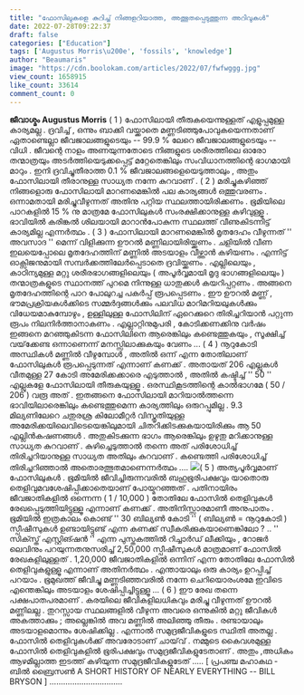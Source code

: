 ```yaml
---
title: "ഫോസിലുകളെ കുറിച്ച് നിങ്ങളറിയാത്ത, അത്ഭുതപ്പെടുത്തുന്ന അറിവുകൾ"
date: 2022-07-28T09:22:37
draft: false
categories: ["Education"]
tags: ['Augustus Morris\u200e', 'fossils', 'knowledge']
author: "Beaumaris"
image: "https://cdn.boolokam.com/articles/2022/07/fwfwggg.jpg"
view_count: 1658915
like_count: 33614
comment_count: 0
---
```


**ജീവാശ്മം** **Augustus Morris** ( 1 ) ഫോസിലായി തീരുകയെന്നുള്ളത് എളുപ്പമുള്ള കാര്യമല്ല . ദ്രവിച്ച് , ഒന്നും ബാക്കി വയ്ക്കാതെ മണ്ണടിഞ്ഞുപോവുകയെന്നതാണ് ഏതാണ്ടെല്ലാ ജീവജാലങ്ങളുടെയും -- 99.9 % ലേറെ ജീവജാലങ്ങളുടെയും -- വിധി . ജീവന്റെ നാളം അണയുന്നതോടെ നിങ്ങളുടെ ശരീരത്തിലെ ഓരോ തന്മാത്രയും അടർത്തിയെടുക്കപ്പെട്ട് മറ്റേതെങ്കിലും സംവിധാനത്തിന്റെ ഭാഗമായി മാറും . ഇനി ദ്രവിച്ചുതീരാത്ത 0.1 % ജീവജാലങ്ങളെയെടുത്താലും , അതും ഫോസിലായി തീരാനുള്ള സാധ്യത നന്നേ കുറവാണ് . ( 2 ) മരിച്ചുകഴിഞ്ഞ് നിങ്ങളൊരു ഫോസിലായി മാറണമെങ്കിൽ പല കാര്യങ്ങൾ ഒത്തുവരണം . ഒന്നാമതായി മരിച്ചുവീഴുന്നത് അതിനു പറ്റിയ സ്ഥലത്തായിരിക്കണം . ഭൂമിയിലെ പാറകളിൽ 15 % നു മാത്രമേ ഫോസിലുകൾ സംരക്ഷിക്കാനുള്ള കഴിവുള്ളൂ . ഭാവിയിൽ കരിങ്കൽ ശിലയായി മാറാൻപോകുന്ന സ്ഥലത്ത് വീണുകിടന്നിട്ട് കാര്യമില്ല എന്നർത്ഥം . ( 3 ) ഫോസിലായി മാറണമെങ്കിൽ മൃതദേഹം വീഴുന്നത് '' അവസാദ '' മെന്ന് വിളിക്കുന്ന ഊറൽ മണ്ണിലായിരിയ്ക്കണം . ചളിയിൽ വീണ ഇലയെപ്പോലെ മൃതദേഹത്തിന് മണ്ണിൽ അടയാളം വീഴ്ത്താൻ കഴിയണം . എന്നിട്ട് ഓക്സിജനുമായി സമ്പർക്കത്തിലേർപ്പെടാതെ ദ്രവിയ്ക്കണം . എല്ലിലെയും , കാഠിന്യമുള്ള മറ്റു ശരീരഭാഗങ്ങളിലെയും ( അപൂർവ്വമായി മൃദു ഭാഗങ്ങളിലെയും ) തന്മാത്രകളുടെ സ്ഥാനത്ത് പുറമെ നിന്നുള്ള ധാതുക്കൾ കയറിപ്പറ്റണം . അങ്ങനെ മൃതദേഹത്തിന്റെ പാറ പോലുറച്ച പകർപ്പ് രൂപപ്പെടണം . ഈ ഊറൽ മണ്ണ് , ഭൗമപ്രക്രിയകൾക്കിടെ സമ്മർദ്ദങ്ങൾക്കും പലവിധ മാറിമറിയലുകൾക്കും വിധേയമാകുമ്പോഴും , ഉള്ളിലുള്ള ഫോസിലിന് ഏറെക്കുറെ തിരിച്ചറിയാൻ പറ്റുന്ന രൂപം നിലനിർത്താനാകണം . എല്ലാറ്റിനുമുപരി , കോടിക്കണക്കിനു വർഷം ഇങ്ങനെ മറഞ്ഞുകിടന്ന ഫോസിലിനെ ആരെങ്കിലും കണ്ടെത്തുകയും , സൂക്ഷിച്ച് വയ്‌ക്കേണ്ട ഒന്നാണെന്ന് മനസ്സിലാക്കുകയും വേണം ... ( 4 ) നൂറുകോടി അസ്ഥികൾ മണ്ണിൽ വീഴുമ്പോൾ , അതിൽ ഒന്ന് എന്ന തോതിലാണ് ഫോസിലുകൾ രൂപപ്പെടുന്നത് എന്നാണ് കണക്ക് . അതായത് 206 എല്ലുകൾ വീതമുള്ള 27 കോടി അമേരിക്കക്കാരെ എടുത്താൽ , അതിൽ കഷ്ടിച്ച് '' 50 '' എല്ലുകളേ ഫോസിലായി തീരുകയുള്ളൂ . ഒരസ്ഥികൂടത്തിന്റെ കാൽഭാഗമേ ( 50 / 206 ) വരൂ അത് . ഇതങ്ങനെ ഫോസിലായി മാറിയാൽത്തന്നെ ഭാവിയിലാരെങ്കിലും കണ്ടെത്തുമെന്ന കാര്യത്തിലും ഒരുറപ്പുമില്ല . 9.3 മില്യണിലേറെ ചതുരശ്ര കിലോമീറ്റർ വിസ്തൃതിയുള്ള അമേരിക്കയിലെവിടെയെങ്കിലുമായി ചിതറിക്കിടക്കുകയായിരിക്കും ആ 50 എല്ലിൻകഷണങ്ങൾ . അതുകിടക്കുന്ന ഭാഗം ആരെങ്കിലും ഉഴുതു മറിക്കാനുള്ള സാധ്യത കുറവാണ് . കുഴിച്ചെടുത്താൽ തന്നെ അത് പരിശോധിച്ച് തിരിച്ചറിയാനുള്ള സാധ്യത അതിലും കുറവാണ് . കണ്ടെത്തി പരിശോധിച്ച് തിരിച്ചറിഞ്ഞാൽ അതൊരത്ഭുതമാണെന്നർത്ഥം .... ![](https://cdn.boolokam.com/articles/2022/07/ffggg.jpg)( 5 ) അത്യപൂർവ്വമാണ് ഫോസിലുകൾ . ഭൂമിയിൽ ജീവിച്ചിരുന്നവരിൽ ബഹുഭൂരിപക്ഷവും യാതൊരു തെളിവുമവശേഷിപ്പിക്കാതെയാണ് പോയ്മറഞ്ഞത് . പതിനായിരം ജീവജാതികളിൽ ഒന്നെന്ന ( 1 / 10,000 ) തോതിലേ ഫോസിൽ തെളിവുകൾ രേഖപ്പെടുത്തിയിട്ടുള്ളൂ എന്നാണ് കണക്ക് . അതിനിസ്സാരമാണീ അനുപാതം . ഭൂമിയിൽ ഇത്രകാലം കൊണ്ട് '' 30 ബില്യൺ കോടി '' ( ബില്യൺ = നൂറുകോടി ) സ്പീഷീസുകൾ ഉണ്ടായിട്ടുണ്ട് എന്ന കണക്ക് സ്വീകരിക്കുകയാണെങ്കിലോ ? .. '' സിക്സ്ത് എസ്റ്റിങ്ഷൻ '' എന്ന പുസ്തകത്തിൽ റിച്ചാർഡ് ലീക്കിയും , റോജർ ലെവിനും പറയുന്നതനുസരിച്ച് 2,50,000 സ്പീഷീസുകൾ മാത്രമാണ് ഫോസിൽ രേഖകളിലുള്ളത് . 1,20,000 ജീവജാതികളിൽ ഒന്നിന് എന്ന തോതിലേ ഫോസിൽ തെളിവുകളുള്ളൂ എന്നാണ് അതിനർത്ഥം . എന്തായാലും ഒരു കാര്യം ഉറപ്പിച്ച് പറയാം . ഭൂമുഖത്ത് ജീവിച്ചു മണ്ണടിഞ്ഞവരിൽ നന്നേ ചെറിയൊരംശമേ ഇവിടെ എന്തെങ്കിലും അടയാളം ശേഷിപ്പിച്ചിട്ടുള്ളൂ ... ( 6 ) ഈ രേഖ തന്നെ പക്ഷപാതപരമാണ് . കരയിലെ ജീവികളിലധികവും മരിച്ചു വീഴുന്നത് ഊറൽ മണ്ണിലല്ല . തുറസ്സായ സ്ഥലങ്ങളിൽ വീഴുന്ന അവരെ ഒന്നുകിൽ മറ്റു ജീവികൾ അകത്താക്കും ; അല്ലെങ്കിൽ അവ മണ്ണിൽ അലിഞ്ഞു തീരും . രണ്ടായാലും അടയാളമൊന്നും ശേഷിക്കില്ല . എന്നാൽ സമുദ്രജീവികളുടെ സ്ഥിതി അതല്ല . ഫോസിൽ തെളിവുകൾക്ക് അവരോടാണ് ചായ്‌വ് . നമ്മുടെ കൈവശമുള്ള ഫോസിൽ തെളിവുകളിൽ ഭൂരിപക്ഷവും സമുദ്രജീവികളുടേതാണ് . അതും ,അധികം ആഴമില്ലാത്ത ഇടത്ത് കഴിയുന്ന സമുദ്രജീവികളുടേത് ..... [ പ്രപഞ്ച മഹാകഥ - ബിൽ ബ്രൈസൺ A SHORT HISTORY OF NEARLY EVERYTHING \-- BILL BRYSON ] ................................
